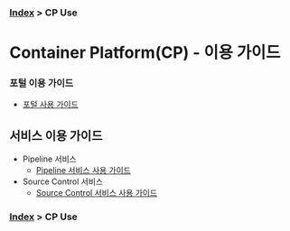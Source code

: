 ### [Index](https://github.com/PaaS-TA/Guide/blob/master/README.md) > CP Use
# Container Platform(CP) - 이용 가이드

### 포털 이용 가이드
  + [포털 사용 가이드](portal/container-platform-portal-guide.md) 

## 서비스 이용 가이드
- Pipeline 서비스
  + [Pipeline 서비스 사용 가이드](pipeline/paas-ta-container-platform-pipeline-use-guide.md)
- Source Control 서비스
  + [Source Control 서비스 사용 가이드](source-control/paas-ta-container-platform-source-control-use-guide.md)

### [Index](https://github.com/PaaS-TA/Guide/blob/master/README.md) > CP Use